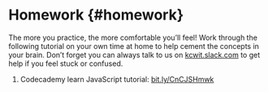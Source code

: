 # Homework {#homework}

The more you practice, the more comfortable you’ll feel!  Work through the following tutorial on your own time at home to help cement the concepts in your brain.  Don’t forget you can always talk to us on [kcwit.slack.com](https://www.google.com/url?q=http://kcwit.slack.com&sa=D&ust=1478494043558000&usg=AFQjCNFVPq1yi0RQKYN2vVLx6dzMw08e8w) to get help if you feel stuck or confused.  

1.  Codecademy learn JavaScript tutorial: [bit.ly/CnCJSHmwk](https://www.google.com/url?q=http://bit.ly/CnCJSHmwk&sa=D&ust=1478494043559000&usg=AFQjCNE8QTLqOg0U1IXhc4Puxh3r7yoGMw)
